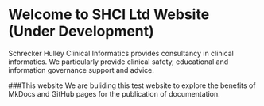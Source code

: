 # Welcome to SHCI Ltd Website (Under Development)

Schrecker Hulley Clinical Informatics provides consultancy in clinical informatics. We particularly provide clinical safety, educational and information governance support and advice.

###This website
We are buliding this test website to explore the benefits of MkDocs and GitHub pages for the publication of documentation.